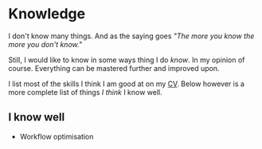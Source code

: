 # Knowledge
I don't know many things. And as the saying goes _"The more you know the more you don't know."_

Still, I would like to know in some ways thing I do _know_. In my opinion of course. Everything can be mastered further and improved upon.

I list most of the skills I think I am good at on my [CV](https://stackoverflow.com/cv/nikitavoloboev "CV"). Below however is a more complete list of things _I think_ I know well.

## I know well
- Workflow optimisation
